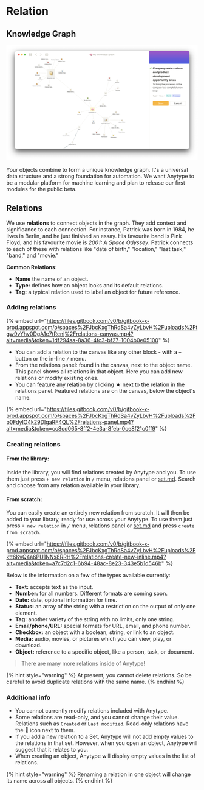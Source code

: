 # Relation

## Knowledge Graph

![](../.gitbook/assets/graph.png)

Your objects combine to form a unique knowledge graph. It's a universal data structure and a strong foundation for automation. We want Anytype to be a modular platform for machine learning and plan to release our first modules for the public beta.

## Relations

We use **relations** to connect objects in the graph. They add context and significance to each connection. For instance, Patrick was born in 1984, he lives in Berlin, and he just finished an essay. His favourite band is Pink Floyd, and his favourite movie is _2001: A Space Odyssey_. Patrick connects to each of these with relations like "date of birth," "location," "last task," "band," and "movie."

**Common Relations:**

* **Name** the name of an object.
* **Type:** defines how an object looks and its default relations.
* **Tag:** a typical relation used to label an object for future reference.

### Adding relations

{% embed url="https://files.gitbook.com/v0/b/gitbook-x-prod.appspot.com/o/spaces%2FJbcKxgThRdSa4vZyLbvH%2Fuploads%2Ftgw9vYhv0DgA1e7tRenj%2Frelations-canvas.mp4?alt=media&token=1df294aa-8a36-4fc3-bf27-1004b0e05100" %}

* You can add a relation to the canvas like any other block - with a `+` button or the in-line `/` menu.
* From the relations panel: found in the canvas, next to the object name. This panel shows all relations in that object. Here you can add new relations or modify existing ones.
* You can feature any relation by clicking ★ next to the relation in the relations panel. Featured relations are on the canvas, below the object's name.

{% embed url="https://files.gitbook.com/v0/b/gitbook-x-prod.appspot.com/o/spaces%2FJbcKxgThRdSa4vZyLbvH%2Fuploads%2Fp0FdylO4k29DIgaRF4QL%2Frelations-panel.mp4?alt=media&token=cc8cd065-8ff2-4e3a-8feb-0ce8f21c0ff9" %}

### Creating relations

#### **From the library:**

Inside the library, you will find relations created by Anytype and you. To use them just press `+ new relation` in `/` menu, relations panel or [set.md](set.md "mention"). Search and choose from any relation available in your library.&#x20;

#### **From scratch:**

You can easily create an entirely new relation from scratch. It will then be added to your library, ready for use across your Anytype.  To use them just press `+ new relation` in `/` menu, relations panel or [set.md](set.md "mention") and press `create from scratch`.&#x20;

{% embed url="https://files.gitbook.com/v0/b/gitbook-x-prod.appspot.com/o/spaces%2FJbcKxgThRdSa4vZyLbvH%2Fuploads%2Fktt6KvQ4a6PU1NNx8RRH%2Frelations-create-new-inline.mp4?alt=media&token=a7c7d2c1-6b94-48ac-8e23-343e5b1d546b" %}

Below is the information on a few of the types available currently:

* **Text:** accepts text as the input.
* **Number:** for all numbers. Different formats are coming soon.
* **Date:** date, optional information for time.
* **Status:** an array of the string with a restriction on the output of only one element.
* **Tag:** another variety of the string with no limits, only one string.
* **Email/phone/URL:** special formats for URL, email, and phone number.
* **Checkbox:** an object with a boolean, string, or link to an object.
* **Media:** audio, movies, or pictures which you can view, play, or download.
* **Object:** reference to a specific object, like a person, task, or document.

> There are many more relations inside of Anytype!

{% hint style="warning" %}
At present, you cannot delete relations. So be careful to avoid duplicate relations with the same name.
{% endhint %}

### Additional info

* You cannot currently modify relations included with Anytype.
* Some relations are read-only, and you cannot change their value. Relations such as `Created` or `Last modified`. Read-only relations have the  icon next to them.
* If you add a new relation to a Set, Anytype will not add empty values to the relations in that set. However, when you open an object, Anytype will suggest that it relates to you.
* When creating an object, Anytype will display empty values in the list of relations.

{% hint style="warning" %}
Renaming a relation in one object will change its name across all objects.
{% endhint %}
